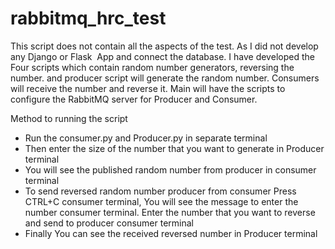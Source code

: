 # rabbitmq_hrc_test

This script does not contain all the aspects of the test. As I did not develop any Django or Flask  App and connect the database. I have developed the Four scripts which contain random number generators, reversing the number. and producer script will generate the random number. Consumers will receive the number and reverse it. Main will have the scripts to configure the RabbitMQ server for Producer and Consumer.

Method to running the script

- Run the consumer.py and Producer.py in separate terminal
- Then enter the size of the number that you want to generate in Producer terminal
- You will see the published random number from producer in consumer terminal
- To send reversed random number producer from consumer Press CTRL+C  consumer terminal, You will see the message to enter the number  consumer terminal. Enter the number that you want to reverse and send to producer  consumer terminal
- Finally You can see the received reversed number in  Producer terminal
